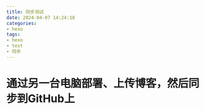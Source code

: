 ```yaml
---
title: 同步测试
date: 2024-04-07 14:24:18
categories: 
- hexo
tags: 
- hexo
- test
- 同步
---
```



# 通过另一台电脑部署、上传博客，然后同步到GitHub上